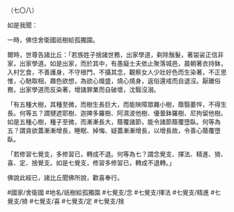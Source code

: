 （七〇八）

如是我聞：

一時，佛住舍衛國祇樹給孤獨園。

爾時，世尊告諸比丘：「若族姓子捨諸世務，出家學道，剃除鬚髮，著袈裟正信非家，出家學道。如是出家，而於其中，有愚癡士夫依止聚落城邑，晨朝著衣持鉢，入村乞食，不善護身，不守根門，不攝其念，觀察女人少壯好色而生染著，不正思惟，心馳取相，趣色欲想，為欲心熾盛，燒心燒身，返俗還戒而自退沒。厭離俗務，出家學道而反染著，增諸罪業而自破壞，沈翳沒溺。

「有五種大樹，其種至微，而樹生長巨大，而能映障眾雜小樹，蔭翳萎悴，不得生長。何等五？謂揵遮耶樹、迦捭多羅樹、阿濕波他樹、優曇鉢羅樹、尼拘留他樹。如是五種心樹，種子至微，而漸漸長大，蔭覆諸節，能令諸節蔭覆墮臥。何等為五？謂貪欲蓋漸漸增長，睡眠、掉悔、疑蓋漸漸增長，以增長故，令善心蔭覆墮臥。

「若修習七覺支，多修習已，轉成不退。何等為七？謂念覺支、擇法、精進、猗、喜、定、捨覺支。如是七覺支，修習多修習已，轉成不退轉。」

佛說此經已，諸比丘聞佛所說，歡喜奉行。

#國家/舍衛國
#地名/祇樹給孤獨園
#七覺支/念
#七覺支/擇法
#七覺支/精進
#七覺支/猗
#七覺支/喜
#七覺支/定
#七覺支/捨

